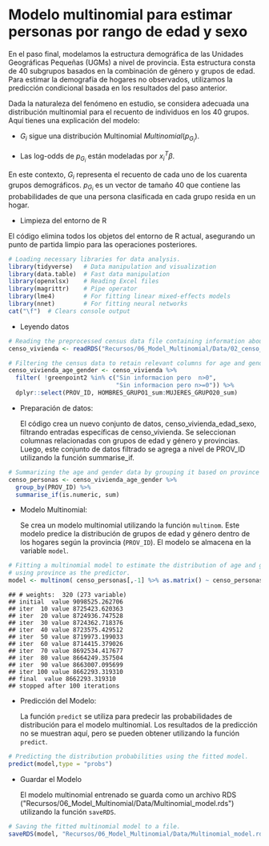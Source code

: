 


# Modelo multinomial para estimar personas por rango de edad y sexo

En el paso final, modelamos la estructura demográfica de las Unidades Geográficas Pequeñas (UGMs) a nivel de provincia. Esta estructura consta de 40 subgrupos basados en la combinación de género y grupos de edad. Para estimar la demografía de hogares no observados, utilizamos la predicción condicional basada en los resultados del paso anterior.

Dada la naturaleza del fenómeno en estudio, se considera adecuada una distribución multinomial para el recuento de individuos en los 40 grupos. Aquí tienes una explicación del modelo:

- $G_i$ sigue una distribución Multinomial $Multinomial(p_{G_i})$.

- Las log-odds de $p_{G_i}$ están modeladas por $x_i^T\beta$.

En este contexto, $G_i$ representa el recuento de cada uno de los cuarenta grupos demográficos. $p_{G_i}$ es un vector de tamaño 40 que contiene las probabilidades de que una persona clasificada en cada grupo resida en un hogar.


- Limpieza del entorno de R

El código elimina todos los objetos del entorno de R actual, asegurando un punto de partida limpio para las operaciones posteriores.


```r
# Loading necessary libraries for data analysis.
library(tidyverse)   # Data manipulation and visualization
library(data.table)  # Fast data manipulation
library(openxlsx)    # Reading Excel files
library(magrittr)    # Pipe operator
library(lme4)        # For fitting linear mixed-effects models
library(nnet)        # For fitting neural networks
cat("\f")  # Clears console output
```



-   Leyendo datos


```r
# Reading the preprocessed census data file containing information about households.
censo_vivienda <- readRDS("Recursos/06_Model_Multinomial/Data/02_censo_vivienda_personas.rds") 

# Filtering the census data to retain relevant columns for age and gender analysis.
censo_vivienda_age_gender <- censo_vivienda %>% 
  filter( !greenpoint2 %in% c("Sin informacion pero  n>0", 
                              "Sin informacion pero n>=0")) %>% 
  dplyr::select(PROV_ID, HOMBRES_GRUPO1_sum:MUJERES_GRUPO20_sum)
```

-   Preparación de datos:

    El código crea un nuevo conjunto de datos, censo_vivienda_edad_sexo, filtrando entradas específicas de censo_vivienda. Se seleccionan columnas relacionadas con grupos de edad y género y provincias. Luego, este conjunto de datos filtrado se agrega a nivel de PROV_ID utilizando la función summarise_if.
    


```r
# Summarizing the age and gender data by grouping it based on province (PROV_ID).
censo_personas <- censo_vivienda_age_gender %>% 
  group_by(PROV_ID) %>% 
  summarise_if(is.numeric, sum)
```

-   Modelo Multinomial:

    Se crea un modelo multinomial utilizando la función `multinom`. Este modelo predice la distribución de grupos de edad y género dentro de los hogares según la provincia (`PROV_ID`). El modelo se almacena en la variable `model`.


```r
# Fitting a multinomial model to estimate the distribution of age and gender within households,
# using province as the predictor.
model <- multinom( censo_personas[,-1] %>% as.matrix() ~ censo_personas$PROV_ID)
```

```
## # weights:  320 (273 variable)
## initial  value 9098525.262706 
## iter  10 value 8725423.620363
## iter  20 value 8724936.747528
## iter  30 value 8724362.718376
## iter  40 value 8723575.429512
## iter  50 value 8719973.199033
## iter  60 value 8714415.379026
## iter  70 value 8692534.417677
## iter  80 value 8664249.357504
## iter  90 value 8663007.095699
## iter 100 value 8662293.319310
## final  value 8662293.319310 
## stopped after 100 iterations
```

- Predicción del Modelo:

    La función `predict` se utiliza para predecir las probabilidades de distribución para el modelo multinomial. Los resultados de la predicción no se muestran aquí, pero se pueden obtener utilizando la función `predict`.
    


```r
# Predicting the distribution probabilities using the fitted model.
predict(model,type = "probs")
```
- Guardar el Modelo

    El modelo multinomial entrenado se guarda como un archivo RDS ("Recursos/06_Model_Multinomial/Data/Multinomial_model.rds") utilizando la función `saveRDS`.


```r
# Saving the fitted multinomial model to a file.
saveRDS(model, "Recursos/06_Model_Multinomial/Data/Multinomial_model.rds")
```


